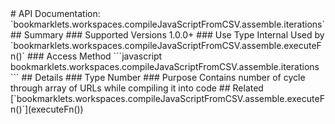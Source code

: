 <link rel="stylesheet" href="/APIDocs/main.css" type="text/css">
<!--Update Table of Contents when creating new pages in the API documentation.-->
# API Documentation: `bookmarklets.workspaces.compileJavaScriptFromCSV.assemble.iterations`
## Summary
### Supported Versions
1.0.0+
### Use Type
Internal  
Used by `bookmarklets.workspaces.compileJavaScriptFromCSV.assemble.executeFn()`
### Access Method
```javascript
bookmarklets.workspaces.compileJavaScriptFromCSV.assemble.iterations
```
## Details
### Type
Number
### Purpose
Contains number of cycle through array of URLs while compiling it into code
## Related
[`bookmarklets.workspaces.compileJavaScriptFromCSV.assemble.executeFn()`](executeFn&#40;&#41;)